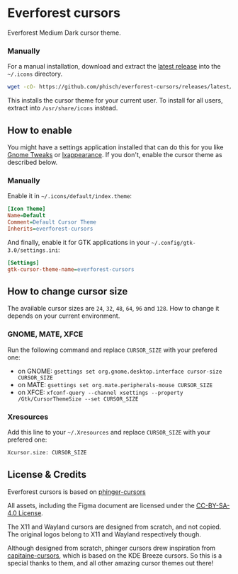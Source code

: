 # Everforest cursors

Everforest Medium Dark cursor theme.

### Manually

For a manual installation, download and extract the [latest release](https://github.com/talwat/everforest-cursors/releases/latest/download/everforest-cursors-variants.tar.bz2) into the `~/.icons` directory.

```sh
wget -cO- https://github.com/phisch/everforest-cursors/releases/latest/download/everforest-cursors-variants.tar.bz2 | tar xfj - -C ~/.icons
```

This installs the cursor theme for your current user. To install for all users, extract into `/usr/share/icons` instead.

## How to enable

You might have a settings application installed that can do this for you like [Gnome Tweaks](https://gitlab.gnome.org/GNOME/gnome-tweaks) or [lxappearance](https://wiki.lxde.org/en/LXAppearance). If you don't, enable the cursor theme as described below.

### Manually

Enable it in `~/.icons/default/index.theme`:

```ini
[Icon Theme]
Name=Default
Comment=Default Cursor Theme
Inherits=everforest-cursors
```

And finally, enable it for GTK applications in your `~/.config/gtk-3.0/settings.ini`:

```ini
[Settings]
gtk-cursor-theme-name=everforest-cursors
```

## How to change cursor size

The available cursor sizes are `24`, `32`, `48`, `64`, `96` and `128`. How to change it depends on your current environment.

### GNOME, MATE, XFCE

Run the following command and replace `CURSOR_SIZE` with your prefered one:

- on GNOME: `gsettings set org.gnome.desktop.interface cursor-size CURSOR_SIZE`
- on MATE: `gsettings set org.mate.peripherals-mouse CURSOR_SIZE`
- on XFCE: `xfconf-query --channel xsettings --property /Gtk/CursorThemeSize --set CURSOR_SIZE`

### Xresources

Add this line to your `~/.Xresources` and replace `CURSOR_SIZE` with your prefered one:

```sh
Xcursor.size: CURSOR_SIZE
```

## License & Credits

Everforest cursors is based on [phinger-cursors](https://github.com/phisch/phinger-cursors)

All assets, including the Figma document are licensed under the [CC-BY-SA-4.0 License](LICENSE).

The X11 and Wayland cursors are designed from scratch, and not copied. The original logos belong to X11 and Wayland respectively though.

Although designed from scratch, phinger cursors drew inspiration from [capitaine-cursors](https://github.com/keeferrourke/capitaine-cursors), which is based on the KDE Breeze cursors. So this is a special thanks to them, and all other amazing cursor themes out there!
